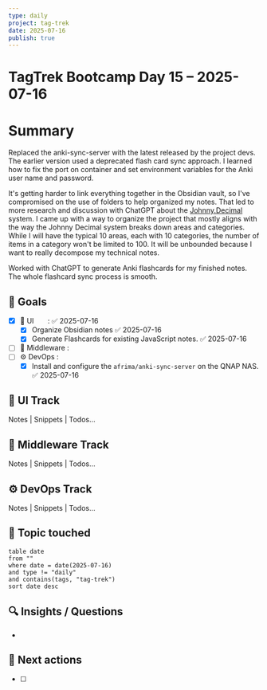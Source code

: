 ```yaml
---
type: daily
project: tag-trek
date: 2025-07-16
publish: true
---
```

# TagTrek Bootcamp Day 15 – 2025-07-16

# Summary

Replaced the anki-sync-server with the latest released by the project devs. The earlier version used a deprecated flash card sync approach.  I learned how to fix the port on container and set environment variables for the Anki user name and password.

It's getting harder to link everything together in the Obsidian vault, so I've compromised on the use of folders to help organized my notes.  That led to more research and discussion with ChatGPT about the [Johnny.Decimal](https://johnnydecimal.com/) system.  I came up with a way to organize the project that mostly aligns with the way the Johnny Decimal system breaks down areas and categories.  While I will have the typical 10 areas, each with 10 categories, the number of items in a category won't be limited to 100.  It will be unbounded because I want to really decompose my technical notes.

Worked with ChatGPT to generate Anki flashcards for my finished notes.  The whole flashcard sync process is smooth.


## 🎯 Goals
- [x] 🐣 UI  : ✅ 2025-07-16
    - [x] Organize Obsidian notes ✅ 2025-07-16
    - [x] Generate Flashcards for existing JavaScript notes. ✅ 2025-07-16
- [ ] 🌳 Middleware :
- [ ] ⚙️ DevOps  : 
    - [x] Install and configure the `afrima/anki-sync-server` on the QNAP NAS. ✅ 2025-07-16
## 🐣 UI Track
Notes | Snippets | Todos…

## 🌳 Middleware Track
Notes | Snippets | Todos…

## ⚙️ DevOps Track
Notes | Snippets | Todos…

## 🧩 Topic touched
```dataview
table date
from ""
where date = date(2025-07-16)
and type != "daily"
and contains(tags, "tag-trek")
sort date desc
```

## 🔍 Insights / Questions
- 

## 🚀 Next actions
- [ ]
